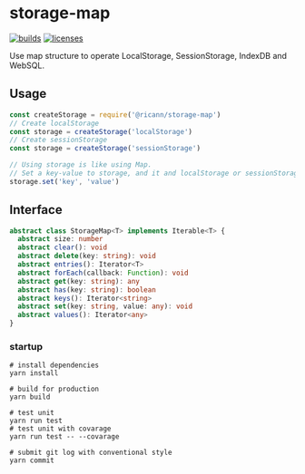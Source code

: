 # storage-map

[![builds][builds]][builds-url]
[![licenses][licenses]][licenses-url]

  Use map structure to operate LocalStorage, SessionStorage, IndexDB and WebSQL.

## Usage

```js
const createStorage = require('@ricann/storage-map')
// Create localStorage
const storage = createStorage('localStorage')
// Create sessionStorage
const storage = createStorage('sessionStorage')

// Using storage is like using Map.
// Set a key-value to storage, and it and localStorage or sessionStorage are in sync.
storage.set('key', 'value')
```

## Interface

```ts
abstract class StorageMap<T> implements Iterable<T> {
  abstract size: number
  abstract clear(): void
  abstract delete(key: string): void
  abstract entries(): Iterator<T>
  abstract forEach(callback: Function): void
  abstract get(key: string): any
  abstract has(key: string): boolean
  abstract keys(): Iterator<string>
  abstract set(key: string, value: any): void
  abstract values(): Iterator<any>
}
```

### startup

```shell
# install dependencies
yarn install

# build for production
yarn build

# test unit
yarn run test
# test unit with covarage
yarn run test -- --covarage

# submit git log with conventional style
yarn commit
```

[builds]:https://api.travis-ci.org/raozhanping/storage-map.svg?branch=master
[builds-url]:https://travis-ci.org/github/raozhanping/storage-map
[licenses]:https://app.fossa.com/api/projects/git%2Bgithub.com%2Fraozhanping%2Fstorage-map.svg?type=shield
[licenses-url]:https://app.fossa.com/projects/git%2Bgithub.com%2Fraozhanping%2Fstorage-map?ref=badge_shield
